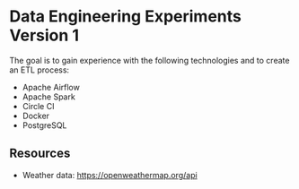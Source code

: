 # Data Engineering Experiments Version 1

The goal is to gain experience with the following technologies and to create an ETL process:

* Apache Airflow
* Apache Spark
* Circle CI
* Docker
* PostgreSQL

## Resources

* Weather data: https://openweathermap.org/api